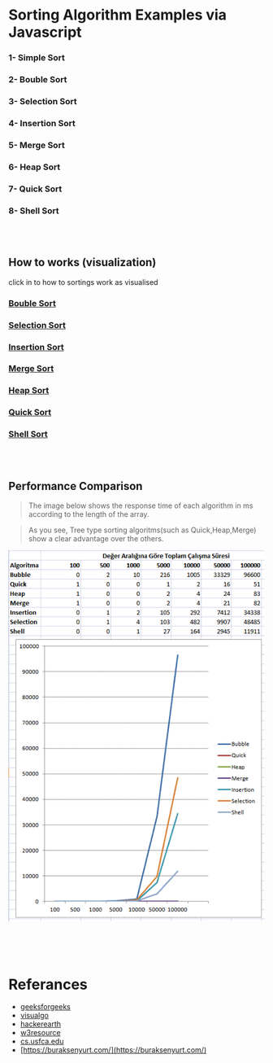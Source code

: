 Sorting Algorithm Examples via Javascript
========================================


### 1- Simple Sort
### 2- Bouble Sort
### 3- Selection Sort
### 4- Insertion Sort
### 5- Merge Sort
### 6- Heap Sort
### 7- Quick Sort
### 8- Shell Sort
<br/><br/>

## How to works (visualization)
click in to how to sortings work  as visualised
###  [Bouble Sort](https://github.com/ksmylmz/js-sorting-algorithm-examples/blob/master/visulation/bouble-sort.gif)
###  [Selection Sort](https://github.com/ksmylmz/js-sorting-algorithm-examples/blob/master/visulation/selection-sort.gif)
### [ Insertion Sort](https://github.com/ksmylmz/js-sorting-algorithm-examples/blob/master/visulation/insertion-sort.gif)
### [ Merge Sort](https://github.com/ksmylmz/js-sorting-algorithm-examples/blob/master/visulation/merge-sort.gif)
###  [Heap Sort](https://github.com/ksmylmz/js-sorting-algorithm-examples/blob/master/visulation/heap-sort.gif)
###  [Quick Sort](https://github.com/ksmylmz/js-sorting-algorithm-examples/blob/master/visulation/quick-sort.gif)
### [ Shell Sort](https://github.com/ksmylmz/js-sorting-algorithm-examples/blob/master/visulation/shell-sort.gif)
<br/><br/>

## Performance Comparison

> The image below shows the response time of each algorithm in ms according to the length of the array.

> As you see, Tree type sorting algoritms(such as Quick,Heap,Merge) show a clear advantage over the others.


![image](https://raw.githubusercontent.com/ksmylmz/js-sorting-algorithm-examples/master/visulation/graph.png)



<br/>
<br/>
<br/>

# Referances 

- [geeksforgeeks](https://www.geeksforgeeks.org/selection-sort/)
- [visualgo](https://visualgo.net/)
- [hackerearth](https://www.hackerearth.com//)
- [w3resource](https://www.w3resource.com//)
- [cs.usfca.edu](https://www.cs.usfca.edu/~galles/visualization/Algorithms.html)
- [https://buraksenyurt.com/](https://buraksenyurt.com/)

